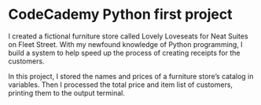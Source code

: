 # CodeCademy Python first project

I created a fictional furniture store called Lovely Loveseats for Neat Suites on Fleet Street. With my newfound knowledge of Python programming, I build a system to help speed up the process of creating receipts for the customers.

In this project, I stored the names and prices of a furniture store’s catalog in variables. Then I processed the total price and item list of customers, printing them to the output terminal.
